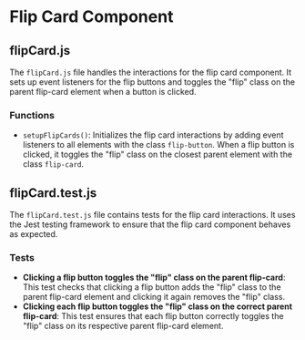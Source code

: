 # Flip Card Component

## flipCard.js

The `flipCard.js` file handles the interactions for the flip card component. It sets up event listeners for the flip buttons and toggles the "flip" class on the parent flip-card element when a button is clicked.

### Functions

- `setupFlipCards()`: Initializes the flip card interactions by adding event listeners to all elements with the class `flip-button`. When a flip button is clicked, it toggles the "flip" class on the closest parent element with the class `flip-card`.

## flipCard.test.js

The `flipCard.test.js` file contains tests for the flip card interactions. It uses the Jest testing framework to ensure that the flip card component behaves as expected.

### Tests

- **Clicking a flip button toggles the "flip" class on the parent flip-card**: This test checks that clicking a flip button adds the "flip" class to the parent flip-card element and clicking it again removes the "flip" class.
- **Clicking each flip button toggles the "flip" class on the correct parent flip-card**: This test ensures that each flip button correctly toggles the "flip" class on its respective parent flip-card element.
